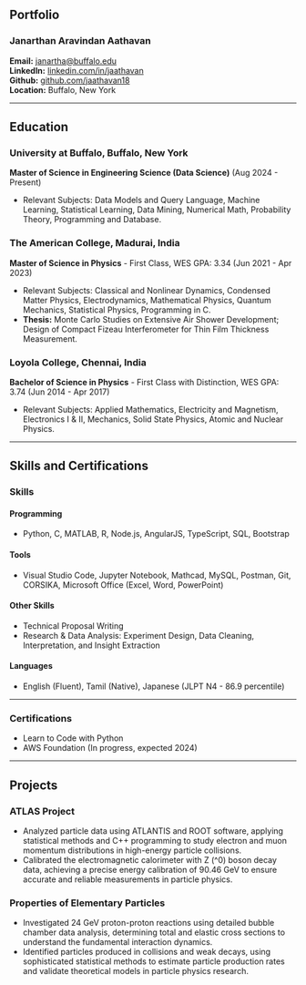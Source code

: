 ## Portfolio

### Janarthan Aravindan Aathavan

**Email:** [janartha@buffalo.edu](mailto:janartha@buffalo.edu)  
**LinkedIn:** [linkedin.com/in/jaathavan](https://linkedin.com/in/jaathavan)  
**Github:** [github.com/jaathavan18](https://github.com/jaathavan18)  
**Location:** Buffalo, New York

---

## Education

### University at Buffalo, Buffalo, New York  
**Master of Science in Engineering Science (Data Science)** (Aug 2024 - Present)  
- Relevant Subjects: Data Models and Query Language, Machine Learning, Statistical Learning, Data Mining, Numerical Math, Probability Theory, Programming and Database.

### The American College, Madurai, India  
**Master of Science in Physics** - First Class, WES GPA: 3.34 (Jun 2021 - Apr 2023)  
- Relevant Subjects: Classical and Nonlinear Dynamics, Condensed Matter Physics, Electrodynamics, Mathematical Physics, Quantum Mechanics, Statistical Physics, Programming in C.
- **Thesis:** Monte Carlo Studies on Extensive Air Shower Development; Design of Compact Fizeau Interferometer for Thin Film Thickness Measurement.

### Loyola College, Chennai, India  
**Bachelor of Science in Physics** - First Class with Distinction, WES GPA: 3.74 (Jun 2014 - Apr 2017)  
- Relevant Subjects: Applied Mathematics, Electricity and Magnetism, Electronics I & II, Mechanics, Solid State Physics, Atomic and Nuclear Physics.

---

## Skills and Certifications

### Skills

#### Programming
- Python, C, MATLAB, R, Node.js, AngularJS, TypeScript, SQL, Bootstrap

#### Tools
- Visual Studio Code, Jupyter Notebook, Mathcad, MySQL, Postman, Git, CORSIKA, Microsoft Office (Excel, Word, PowerPoint)

#### Other Skills
- Technical Proposal Writing  
- Research & Data Analysis: Experiment Design, Data Cleaning, Interpretation, and Insight Extraction  

#### Languages
- English (Fluent), Tamil (Native), Japanese (JLPT N4 - 86.9 percentile)

---

### Certifications
- Learn to Code with Python  
- AWS Foundation (In progress, expected 2024)

---

## Projects

### ATLAS Project
- Analyzed particle data using ATLANTIS and ROOT software, applying statistical methods and C++ programming to study electron and muon momentum distributions in high-energy particle collisions.
- Calibrated the electromagnetic calorimeter with Z (^0) boson decay data, achieving a precise energy calibration of 90.46 GeV to ensure accurate and reliable measurements in particle physics.

### Properties of Elementary Particles
- Investigated 24 GeV proton-proton reactions using detailed bubble chamber data analysis, determining total and elastic cross sections to understand the fundamental interaction dynamics.
- Identified particles produced in collisions and weak decays, using sophisticated statistical methods to estimate particle production rates and validate theoretical models in particle physics research.